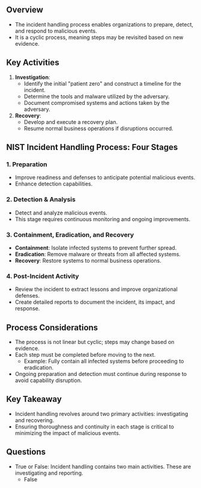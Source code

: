 ## Overview
- The incident handling process enables organizations to prepare, detect, and respond to malicious events.
- It is a cyclic process, meaning steps may be revisited based on new evidence.



## Key Activities
1. **Investigation**:
   - Identify the initial "patient zero" and construct a timeline for the incident.
   - Determine the tools and malware utilized by the adversary.
   - Document compromised systems and actions taken by the adversary.
2. **Recovery**:
   - Develop and execute a recovery plan.
   - Resume normal business operations if disruptions occurred.



## NIST Incident Handling Process: Four Stages
### 1. Preparation
- Improve readiness and defenses to anticipate potential malicious events.
- Enhance detection capabilities.
### 2. Detection & Analysis
- Detect and analyze malicious events.
- This stage requires continuous monitoring and ongoing improvements.
### 3. Containment, Eradication, and Recovery
- **Containment**: Isolate infected systems to prevent further spread.
- **Eradication**: Remove malware or threats from all affected systems.
- **Recovery**: Restore systems to normal business operations.
### 4. Post-Incident Activity
- Review the incident to extract lessons and improve organizational defenses.
- Create detailed reports to document the incident, its impact, and response.
## Process Considerations
- The process is not linear but cyclic; steps may change based on evidence.
- Each step must be completed before moving to the next.
  - Example: Fully contain all infected systems before proceeding to eradication.
- Ongoing preparation and detection must continue during response to avoid capability disruption.



## Key Takeaway
- Incident handling revolves around two primary activities: investigating and recovering. 
- Ensuring thoroughness and continuity in each stage is critical to minimizing the impact of malicious events.



## Questions
- True or False: Incident handling contains two main activities. These are investigating and reporting.
	- False